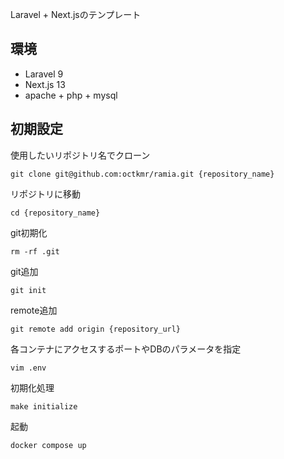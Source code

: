 Laravel + Next.jsのテンプレート

## 環境
- Laravel 9
- Next.js 13
- apache + php + mysql

## 初期設定
使用したいリポジトリ名でクローン
```
git clone git@github.com:octkmr/ramia.git {repository_name}
```

リポジトリに移動
```
cd {repository_name}
```

git初期化
```
rm -rf .git
```

git追加
```
git init
```

remote追加
```
git remote add origin {repository_url}
```

各コンテナにアクセスするポートやDBのパラメータを指定
```
vim .env
```

初期化処理
```
make initialize
```

起動
```
docker compose up
```
